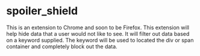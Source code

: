 # spoiler_shield

This is an extension to Chrome and soon to be Firefox. This extension will help
hide data that a user would not like to see. It will filter out data based on a
keyword supplied. The keyword will be used to located the div or span container
and completely block out the data.
